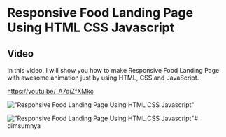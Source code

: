 # Responsive Food Landing Page Using HTML CSS Javascript
 
## Video

In this video, I will show you how to make Responsive Food Landing Page  with awesome animation just by using HTML, CSS and JavaScript.

https://youtu.be/_A7diZfXMkc

!["Responsive Food Landing Page Using HTML CSS Javascript"](https://raw.githubusercontent.com/trananhtuat/responsive-animate-food-landing-page/main/banner.png "Responsive Food Landing Page Using HTML CSS Javascript")

!["Responsive Food Landing Page Using HTML CSS Javascript"](https://raw.githubusercontent.com/trananhtuat/responsive-animate-food-landing-page/main/screencapture-file-D-projectsv2-food-landing-page-index-html-2020-11-19-15_09_23.png "Responsive Food Landing Page Using HTML CSS Javascript")# dimsumnya

